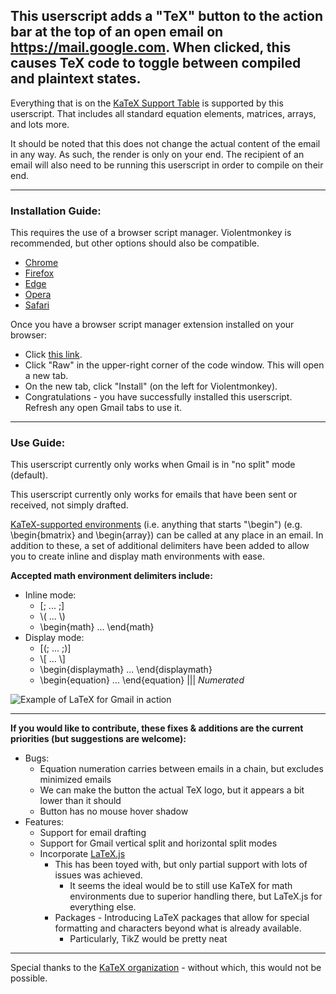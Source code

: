 ## This userscript adds a "TeX" button to the action bar at the top of an open email on https://mail.google.com. When clicked, this causes TeX code to toggle between compiled and plaintext states.

Everything that is on the [KaTeX Support Table](https://katex.org/docs/support_table) is supported by this userscript. That includes all standard equation elements, matrices, arrays, and lots more.

It should be noted that this does not change the actual content of the email in any way. As such, the render is only on your end. The recipient of an email will also need to be running this userscript in order to compile on their end.

---
### Installation Guide:

This requires the use of a browser script manager. Violentmonkey is recommended, but other options should also be compatible.
* [Chrome](https://chromewebstore.google.com/detail/violentmonkey/jinjaccalgkegednnccohejagnlnfdag)
* [Firefox](https://addons.mozilla.org/en-US/firefox/addon/violentmonkey/)
* [Edge](https://microsoftedge.microsoft.com/addons/detail/violentmonkey/eeagobfjdenkkddmbclomhiblgggliao)
* [Opera](https://github.com/OpenUserJs/OpenUserJS.org/wiki/Violentmonkey-for-Opera)
* [Safari](https://apps.apple.com/us/app/meddlemonkey/id1539631953?mt=12)

Once you have a browser script manager extension installed on your browser:
* Click [this link](https://github.com/LoganJFisher/LaTeX-for-Gmail/blob/main/LaTeX-for-Gmail.user.js).
* Click "Raw" in the upper-right corner of the code window. This will open a new tab.
* On the new tab, click "Install" (on the left for Violentmonkey).
* Congratulations - you have successfully installed this userscript. Refresh any open Gmail tabs to use it.

---
### Use Guide:

This userscript currently only works when Gmail is in "no split" mode (default).

This userscript currently only works for emails that have been sent or received, not simply drafted.

[KaTeX-supported environments](https://katex.org/docs/support_table) (i.e. anything that starts "\begin") (e.g. \begin{bmatrix} and \begin{array}) can be called at any place in an email. In addition to these, a set of additional delimiters have been added to allow you to create inline and display math environments with ease.

**Accepted math environment delimiters include:**
* Inline mode:
  * [; ... ;]
  * \\( ... \\)
  * \begin{math} ... \end{math}
* Display mode:
  * [(; ... ;)]
  * \\[ ... \\]
  * \begin{displaymath} ... \end{displaymath}
  * \begin{equation} ... \end{equation} ||| *Numerated*
 
 ![Example of LaTeX for Gmail in action](https://i.imgur.com/L1xCUIL.png)
 
 ---

**If you would like to contribute, these fixes & additions are the current priorities (but suggestions are welcome):**
* Bugs:
  * Equation numeration carries between emails in a chain, but excludes minimized emails
  * We can make the button the actual TeX logo, but it appears a bit lower than it should
  * Button has no mouse hover shadow
* Features:
  * Support for email drafting
  * Support for Gmail vertical split and horizontal split modes
  * Incorporate [LaTeX.js](https://latex.js.org/)
    * This has been toyed with, but only partial support with lots of issues was achieved.
      * It seems the ideal would be to still use KaTeX for math environments due to superior handling there, but LaTeX.js for everything else.
    * Packages - Introducing LaTeX packages that allow for special formatting and characters beyond what is already available.
      * Particularly, TikZ would be pretty neat
---

Special thanks to the [KaTeX organization](https://katex.org/) - without which, this would not be possible.
